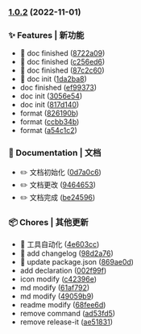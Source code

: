 

### [1.0.2](https://gitlab.hellobike.cn:10022/quark/AppQuarkCoreDoc/compare/1.7.1...1.0.2) (2022-11-01)


### ✨ Features | 新功能

* 🎸 doc finished ([8722a09](https://gitlab.hellobike.cn:10022/quark/AppQuarkCoreDoc/commit/8722a0990a4e4347bed93bb7476df16a2ae0f009))
* 🎸 doc finished ([c256ed6](https://gitlab.hellobike.cn:10022/quark/AppQuarkCoreDoc/commit/c256ed660c635f6942235ce6e7f1ab807bd1543f))
* 🎸 doc finished ([87c2c60](https://gitlab.hellobike.cn:10022/quark/AppQuarkCoreDoc/commit/87c2c60dae9f5b6b2c49c4ed23ec9f73a167499f))
* 🎸 doc init ([1da2ba8](https://gitlab.hellobike.cn:10022/quark/AppQuarkCoreDoc/commit/1da2ba87906191824f57e7689fccb1ead04a6287))
* doc finished ([ef99373](https://gitlab.hellobike.cn:10022/quark/AppQuarkCoreDoc/commit/ef99373a1b431d73cdbbda7b388b86d11435ab64))
* doc init ([3056e54](https://gitlab.hellobike.cn:10022/quark/AppQuarkCoreDoc/commit/3056e54d62ec82d8cf083298a023392e14fd8384))
* doc init ([817d140](https://gitlab.hellobike.cn:10022/quark/AppQuarkCoreDoc/commit/817d14019699fa2bcfdafd1c5c63723baab8328a))
* format ([826190b](https://gitlab.hellobike.cn:10022/quark/AppQuarkCoreDoc/commit/826190b50aa3d89de5baf978cf026a615aa54c34))
* format ([ccbb34b](https://gitlab.hellobike.cn:10022/quark/AppQuarkCoreDoc/commit/ccbb34b678f7ef1d8a915d0393beb09583e10d29))
* format ([a54c1c2](https://gitlab.hellobike.cn:10022/quark/AppQuarkCoreDoc/commit/a54c1c282c8bb6d2698f6f7fc61adac658d5b9c2))


### 📝 Documentation | 文档

* ✏️ 文档初始化 ([0d7a0c6](https://gitlab.hellobike.cn:10022/quark/AppQuarkCoreDoc/commit/0d7a0c61bd20a0ea528c15e34e4972ff41d2107d))
* ✏️ 文档更改 ([9464653](https://gitlab.hellobike.cn:10022/quark/AppQuarkCoreDoc/commit/9464653b83d328314117f4a1a10c35f9930ceb2c))
* ✏️ 文档完成 ([be24596](https://gitlab.hellobike.cn:10022/quark/AppQuarkCoreDoc/commit/be24596eb1046617d71afcdc97c7c5a675ca090d))


### 📦 Chores | 其他更新

* 🤖 工具自动化 ([4e603cc](https://gitlab.hellobike.cn:10022/quark/AppQuarkCoreDoc/commit/4e603cc689d52b7221410ad628bb8d4e98df5216))
* 🤖 add changelog ([98d2a76](https://gitlab.hellobike.cn:10022/quark/AppQuarkCoreDoc/commit/98d2a7692fd369b775ddc6a491a217413b4f92ff))
* 🤖 update package.json ([869ae0d](https://gitlab.hellobike.cn:10022/quark/AppQuarkCoreDoc/commit/869ae0d1f025cc1c3d1d89e7ff0537a3342fb5b4))
* add declaration ([002f99f](https://gitlab.hellobike.cn:10022/quark/AppQuarkCoreDoc/commit/002f99f14f17ff36c8b77f01b86dcc459c357ba3))
* icon modify ([c42396e](https://gitlab.hellobike.cn:10022/quark/AppQuarkCoreDoc/commit/c42396e5a723effd0f63465b335b3412a19f5747))
* md modify ([61af792](https://gitlab.hellobike.cn:10022/quark/AppQuarkCoreDoc/commit/61af792282fb1ff80041cb24c25107e195520061))
* md modify ([49059b9](https://gitlab.hellobike.cn:10022/quark/AppQuarkCoreDoc/commit/49059b9756b652f7de18d28ad0faafdc5849950f))
* readme modify ([68fee6d](https://gitlab.hellobike.cn:10022/quark/AppQuarkCoreDoc/commit/68fee6db35a453b1ca25ddb71a9319539174fb7a))
* remove command ([ad53fd5](https://gitlab.hellobike.cn:10022/quark/AppQuarkCoreDoc/commit/ad53fd53684d975f843eb495fb1a536cc876f43a))
* remove release-it ([ae51831](https://gitlab.hellobike.cn:10022/quark/AppQuarkCoreDoc/commit/ae51831599b80f0cca4ace2e678461ca833f2928))